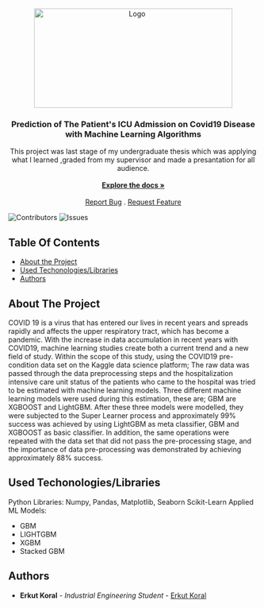 <br/>
<p align="center">
  <a href="https://github.com/erkutkoral/UndergraduateThesisJourney">
    <img src="https://www.isyon.istanbul/img/1152401042020__3013421893.png" alt="Logo" width="400" height="200">
  </a>

  <h3 align="center">Prediction of The Patient's ICU Admission on Covid19 Disease with Machine Learning Algorithms</h3>

  <p align="center">
    This project was last stage of my undergraduate thesis which was applying what I learned ,graded from my supervisor and made a presantation for all audience.
    <br/>
    <br/>
    <a href="https://github.com/erkutkoral/UndergraduateThesisJourney"><strong>Explore the docs »</strong></a>
    <br/>
    <br/>
    <a href="https://github.com/erkutkoral/UndergraduateThesisJourney/issues">Report Bug</a>
    .
    <a href="https://github.com/erkutkoral/UndergraduateThesisJourney/issues">Request Feature</a>
  </p>
</p>

![Contributors](https://img.shields.io/github/contributors/erkutkoral/UndergraduateThesisJourney?color=dark-green) ![Issues](https://img.shields.io/github/issues/erkutkoral/UndergraduateThesisJourney) 

## Table Of Contents

* [About the Project](#about-the-project)
* [Used Techonologies/Libraries](#built-with)
* [Authors](#authors)

## About The Project

COVID 19 is a virus that has entered our lives in recent years and spreads rapidly and affects the upper respiratory tract, which has become a pandemic. With the increase in data accumulation in recent years with COVID19, machine learning studies create both a current trend and a new field of study. Within the scope of this study, using the COVID19 pre-condition data set on the Kaggle data science platform; The raw data was passed through the data preprocessing steps and the hospitalization intensive care unit status of the patients who came to the hospital was tried to be estimated with machine learning models. Three different machine learning models were used during this estimation, these are; GBM are XGBOOST and LightGBM. After these three models were modelled, they were subjected to the Super Learner process and approximately 99% success was achieved by using LightGBM as meta classifier, GBM and XGBOOST as basic classifier. In addition, the same operations were repeated with the data set that did not pass the pre-processing stage, and the importance of data pre-processing was demonstrated by achieving approximately 88% success.

## Used Techonologies/Libraries

Python Libraries: Numpy, Pandas, Matplotlib, Seaborn Scikit-Learn
Applied ML Models: 
* GBM
* LIGHTGBM
* XGBM
* Stacked GBM

## Authors

* **Erkut Koral** - *Industrial Engineering Student* - [Erkut Koral](https://www.linkedin.com/in/erkutkoral/)
